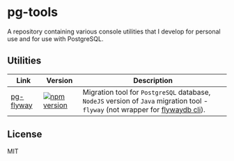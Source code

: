 # pg-tools

A repository containing various console utilities that I develop for personal use and for use with PostgreSQL.

## Utilities

| Link | Version | Description |
| ---- | -------- | ----------- |
| [pg-flyway](https://github.com/EndyKaufman/pg-tools/tree/master/libs/pg-flyway) | [![npm version](https://badgen.net/npm/v/pg-flyway)](https://badge.fury.io/js/pg-flyway) | Migration tool for `PostgreSQL` database, `NodeJS` version of `Java` migration tool - `flyway` (not wrapper for [flywaydb cli](https://flywaydb.org/documentation/commandline/)). |

## License

MIT
